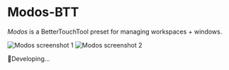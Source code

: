 # Modos-BTT
*Modos* is a BetterTouchTool preset for managing workspaces + windows. 

![Modos screenshot 1](https://i.imgur.com/4Z5gnlb.png)
![Modos screenshot 2](https://i.imgur.com/zifAJnW.png)

🔧Developing...